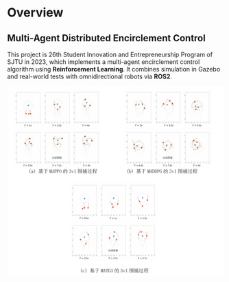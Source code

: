 # Overview
## Multi-Agent Distributed Encirclement Control

This project is 26th Student Innovation and Entrepreneurship Program of SJTU in 2023, which implements a multi-agent encirclement control algorithm using **Reinforcement Learning**. It combines simulation in Gazebo and real-world tests with omnidirectional robots via **ROS2**. 


![alt text](results.png)